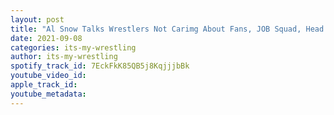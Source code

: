 ```yaml
---
layout: post
title: "Al Snow Talks Wrestlers Not Carimg About Fans, JOB Squad, Head Character & More"
date: 2021-09-08
categories: its-my-wrestling
author: its-my-wrestling
spotify_track_id: 7EckFkK85QB5j8KqjjjbBk
youtube_video_id: 
apple_track_id: 
youtube_metadata: 
---
```

